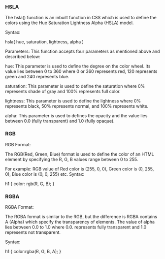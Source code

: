 ### HSLA
The hsla() function is an inbuilt function in CSS which is used to define the colors using the Hue Saturation Lightness Alpha (HSLA) model.

Syntax:

hsla( hue, saturation, lightness, alpha )

Parameters: This function accepts four parameters as mentioned above and described below:

hue: This parameter is used to define the degree on the color wheel. Its value lies between 0 to 360 where 0 or 360 represents red, 120 represents green and 240 represents blue.

saturation: This parameter is used to define the saturation where 0% represents shade of gray and 100% represents full color.

lightness: This parameter is used to define the lightness where 0% represents black, 50% represents normal, and 100% represents white.

alpha: This parameter is used to defines the opacity and the value lies between 0.0 (fully transparent) and 1.0 (fully opaque).

### RGB
RGB Format:

The RGB(Red, Green, Blue) format is used to define the color of an HTML element by specifying the R, G, B values range between 0 to 255.

For example: RGB value of Red color is (255, 0, 0), Green color is (0, 255, 0), Blue color is (0, 0, 255) etc.
Syntax:

h1 {
    color: rgb(R, G, B);
}

### RGBA

RGBA Format:

The RGBA format is similar to the RGB, but the difference is RGBA contains A (Alpha) which specify the transparency of elements. The value of alpha lies between 0.0 to 1.0 where 0.0. represents fully transparent and 1.0 represents not transparent.

Syntax:

h1 {
    color:rgba(R, G, B, A);
}
